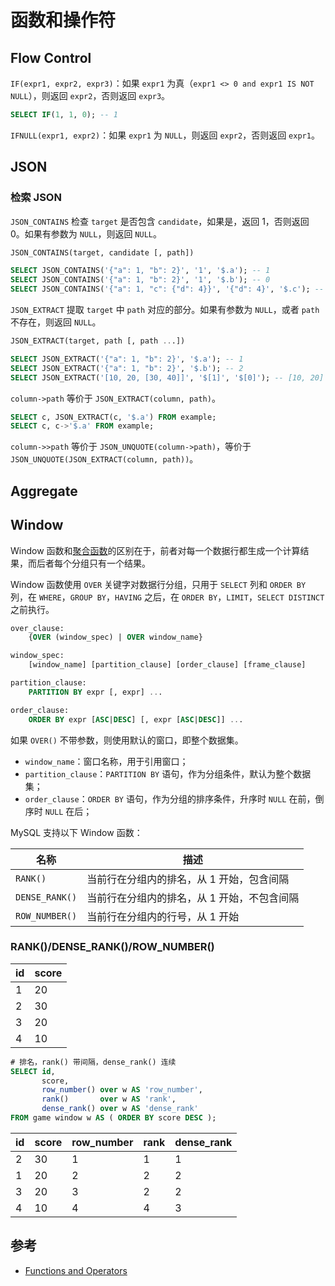 # 函数和操作符

## Flow Control

`IF(expr1, expr2, expr3)`：如果 `expr1` 为真（`expr1 <> 0 and expr1 IS NOT NULL`），则返回 `expr2`，否则返回 `expr3`。

```sql
SELECT IF(1, 1, 0); -- 1
```

`IFNULL(expr1, expr2)`：如果 `expr1` 为 `NULL`，则返回 `expr2`，否则返回 `expr1`。

## JSON

### 检索 JSON

`JSON_CONTAINS` 检查 `target` 是否包含 `candidate`，如果是，返回 1，否则返回 0。如果有参数为 `NULL`，则返回 `NULL`。

```sql
JSON_CONTAINS(target, candidate [, path])

SELECT JSON_CONTAINS('{"a": 1, "b": 2}', '1', '$.a'); -- 1
SELECT JSON_CONTAINS('{"a": 1, "b": 2}', '1', '$.b'); -- 0
SELECT JSON_CONTAINS('{"a": 1, "c": {"d": 4}}', '{"d": 4}', '$.c'); -- 1
```

`JSON_EXTRACT` 提取 `target` 中 `path` 对应的部分。如果有参数为 `NULL`，或者 `path` 不存在，则返回 `NULL`。

```sql
JSON_EXTRACT(target, path [, path ...])

SELECT JSON_EXTRACT('{"a": 1, "b": 2}', '$.a'); -- 1
SELECT JSON_EXTRACT('{"a": 1, "b": 2}', '$.b'); -- 2
SELECT JSON_EXTRACT('[10, 20, [30, 40]]', '$[1]', '$[0]'); -- [10, 20]
```

`column->path` 等价于 `JSON_EXTRACT(column, path)`。

```sql
SELECT c, JSON_EXTRACT(c, '$.a') FROM example;
SELECT c, c->'$.a' FROM example;
```

`column->>path` 等价于 `JSON_UNQUOTE(column->path)`，等价于 `JSON_UNQUOTE(JSON_EXTRACT(column, path))`。

## Aggregate

## Window

Window 函数和[聚合函数](#aggregate)的区别在于，前者对每一个数据行都生成一个计算结果，而后者每个分组只有一个结果。

Window 函数使用 `OVER` 关键字对数据行分组，只用于 `SELECT` 列和 `ORDER BY` 列，在 `WHERE`，`GROUP BY`，`HAVING` 之后，在 `ORDER BY`，`LIMIT`，`SELECT DISTINCT` 之前执行。

```sql
over_clause:
    {OVER (window_spec) | OVER window_name}

window_spec:
    [window_name] [partition_clause] [order_clause] [frame_clause]

partition_clause:
    PARTITION BY expr [, expr] ...

order_clause:
    ORDER BY expr [ASC|DESC] [, expr [ASC|DESC]] ...
```

如果 `OVER()` 不带参数，则使用默认的窗口，即整个数据集。

- `window_name`：窗口名称，用于引用窗口；
- `partition_clause`：`PARTITION BY` 语句，作为分组条件，默认为整个数据集；
- `order_clause`：`ORDER BY` 语句，作为分组的排序条件，升序时 `NULL` 在前，倒序时 `NULL` 在后；

MySQL 支持以下 Window 函数：

| 名称           | 描述                                        |
| -------------- | ------------------------------------------- |
| `RANK()`       | 当前行在分组内的排名，从 1 开始，包含间隔   |
| `DENSE_RANK()` | 当前行在分组内的排名，从 1 开始，不包含间隔 |
| `ROW_NUMBER()` | 当前行在分组内的行号，从 1 开始             |

### RANK()/DENSE_RANK()/ROW_NUMBER()

| id  | score |
| --- | ----- |
| 1   | 20    |
| 2   | 30    |
| 3   | 20    |
| 4   | 10    |

```sql
# 排名，rank() 带间隔，dense_rank() 连续
SELECT id,
       score,
       row_number() over w AS 'row_number',
       rank()       over w AS 'rank',
       dense_rank() over w AS 'dense_rank'
FROM game window w AS ( ORDER BY score DESC );
```

| id  | score | row_number | rank | dense_rank |
| --- | ----- | ---------- | ---- | ---------- |
| 2   | 30    | 1          | 1    | 1          |
| 1   | 20    | 2          | 2    | 2          |
| 3   | 20    | 3          | 2    | 2          |
| 4   | 10    | 4          | 4    | 3          |

## 参考

- [Functions and Operators](https://dev.mysql.com/doc/refman/8.0/en/functions.html)
